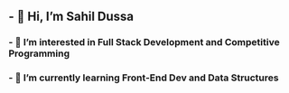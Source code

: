 ## - 👋 Hi, I’m Sahil Dussa 
### - 👀 I’m interested in Full Stack Development and Competitive Programming
### - 🌱 I’m currently learning Front-End Dev and Data Structures 

